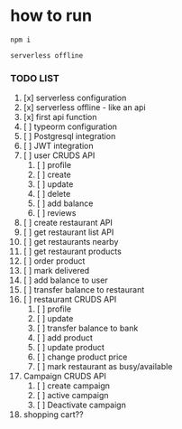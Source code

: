 # how to run 

```shell
npm i
```

```shell
serverless offline
```

### TODO LIST

1. [x] serverless configuration
2. [x] serverless offline - like an api
3. [x] first api function
4. [ ] typeorm configuration
5. [ ] Postgresql integration
6. [ ] JWT integration
7. [ ] user CRUDS API
   1. [ ] profile
   2. [ ] create
   3. [ ] update
   4. [ ] delete
   5. [ ] add balance
   6. [ ] reviews
8. [ ] create restaurant API
9. [ ] get restaurant list API
10. [ ] get restaurants nearby
11. [ ] get restaurant products
12. [ ] order product
13. [ ] mark delivered
14. [ ] add balance to user
15. [ ] transfer balance to restaurant
16. [ ] restaurant CRUDS API
    1. [ ] profile
    2. [ ] update
    3. [ ] transfer balance to bank
    4. [ ] add product
    5. [ ] update product
    6. [ ] change product price
    7. [ ] mark restaurant as busy/available
17. Campaign CRUDS API
    1. [ ] create campaign
    2. [ ] active campaign
    3. [ ] Deactivate campaign
18. shopping cart??